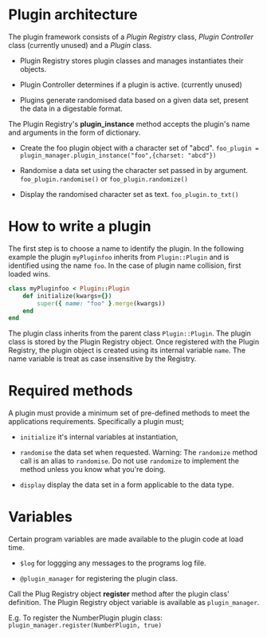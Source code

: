 Plugin architecture
===================

The plugin framework consists of a _Plugin Registry_ class, _Plugin
Controller_ class (currently unused) and a _Plugin_ class.

* Plugin Registry stores plugin classes and manages instantiates their objects.

* Plugin Controller determines if a plugin is active. (currently unused)

* Plugins generate randomised data based on a given data set, present the
data in a digestable format.

The Plugin Registry's **plugin_instance** method accepts the plugin's name
and arguments in the form of dictionary.

* Create the foo plugin object with a character set of "abcd".
  `foo_plugin = plugin_manager.plugin_instance("foo",{charset: "abcd"})`

* Randomise a data set using the character set passed in by argument.
  `foo_plugin.randomise()` or `foo_plugin.randomize()`

* Display the randomised character set as text.
  `foo_plugin.to_txt()`



How to write a plugin
======================

The first step is to choose a name to identify the plugin.  In the following
example the plugin `myPluginfoo` inherits from `Plugin::Plugin` and
is identified using the name `foo`.  In the case of plugin name collision,
first loaded wins.

```ruby
class myPluginfoo < Plugin::Plugin
    def initialize(kwargs={})
        super({ name: "foo" }.merge(kwargs))
    end
end
```

The plugin class inherits from the parent class `Plugin::Plugin`.
The plugin class is stored by the Plugin Registry object.  Once registered
with the Plugin Registry, the plugin object is created using its internal
variable `name`.  The name variable is treat as case insensitive by the
Registry.


Required methods
================

A plugin must provide a minimum set of pre-defined methods to meet the
applications requirements.  Specifically a plugin must;

  * `initialize` it's internal variables at instantiation,

  * `randomise` the data set when requested.  Warning: The `randomize`
  method call is an alias to `randomise`.  Do not use `randomize` to
  implement the method unless you know what you're doing.

  * `display` display the data set in a form applicable to the data type.





Variables
=========

Certain program variables are made available to the plugin code at load
time.

  * `$log` for loggging any messages to the programs log file.
  
  * `@plugin_manager` for registering the plugin class.
  
Call the Plug Registry object __register__ method after the plugin class'
definition.  The Plugin Registry object variable is available as `plugin_manager`.

E.g.  To register the NumberPlugin plugin class:
`plugin_manager.register(NumberPlugin, true)`

  
